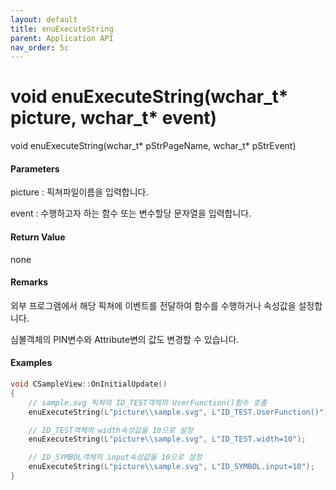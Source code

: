 ```yaml
---
layout: default
title: enuExecuteString
parent: Application API
nav_order: 5c
---
```

# void enuExecuteString\(wchar\_t\* picture, wchar\_t\* event\)

void enuExecuteString\(wchar\_t\* pStrPageName, wchar\_t\* pStrEvent\)

#### Parameters

picture : 픽쳐파일이름을 입력합니다.

event : 수행하고자 하는 함수 또는 변수할당 문자열을 입력합니다.

#### Return Value

none

#### Remarks

외부 프로그램에서 해당 픽쳐에 이벤트를 전달하여 함수를 수행하거나 속성값을 설정합니다.

심볼객체의 PIN변수와 Attribute변의 값도 변경할 수 있습니다.

#### Examples

```cpp
void CSampleView::OnInitialUpdate() 
{
    // sample.svg 픽쳐의 ID_TEST객체의 UserFunction()함수 호출
    enuExecuteString(L"picture\\sample.svg", L"ID_TEST.UserFunction()");

    // ID_TEST객체의 width속성값을 10으로 설정
    enuExecuteString(L"picture\\sample.svg", L"ID_TEST.width=10");   

    // ID_SYMBOL객체의 input속성값을 10으로 설정
    enuExecuteString(L"picture\\sample.svg", L"ID_SYMBOL.input=10");             
}
```



